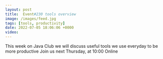 ```yaml
---
layout: post
title:  Event#230 tools overview
image: /images/feed.jpg
tags: [tools, productivity]
date: 2022-07-05 18:06:06 +0000
video: 
---
```


This week on Java Club we will discuss useful tools we use everyday to be more productive
Join us next Thursday, at 10:00 Online
